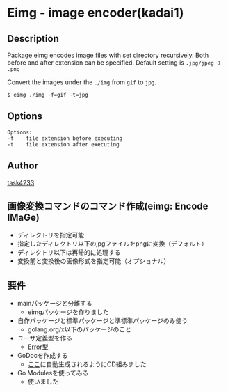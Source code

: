 # Eimg - image encoder(kadai1)


## Description
Package eimg encodes image files with set directory recursively.
Both before and after extension can be specified.
Default setting is `.jpg/jpeg` -> `.png`

Convert the images under the `./img` from `gif` to `jpg`.
```
$ eimg ./img -f=gif -t=jpg
```

## Options
```
Options:
-f    file extension before executing
-t    file extension after executing
```

## Author
[task4233](https://github.com/task4233)

## 画像変換コマンドのコマンド作成(eimg: Encode IMaGe)
 - ディレクトリを指定可能
 - 指定したディレクトリ以下のjpgファイルをpngに変換（デフォルト）
 - ディレクトリ以下は再帰的に処理する
 - 変換前と変換後の画像形式を指定可能（オプショナル）

## 要件
 - mainパッケージと分離する
   - eimgパッケージを作りました
 - 自作パッケージと標準パッケージと準標準パッケージのみ使う
   - golang.org/x以下のパッケージのこと
 - ユーザ定義型を作る
   - [Error型](https://github.com/task4233/gopherdojo-studyroom/blob/kadai1-task4233/kadai1/eimg/errors.go#L31-L41)
 - GoDocを作成する
   - [ここ](https://task4233.github.io/gopherdojo-studyroom/)に自動生成されるようにCD組みました
 - Go Modulesを使ってみる
   - 使いました
 
